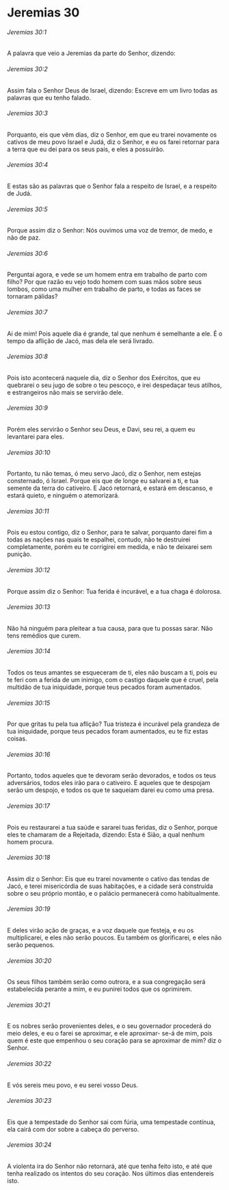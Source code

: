 # Jeremias 30

###### Jeremias 30:1

A palavra que veio a Jeremias da parte do Senhor, dizendo:

###### Jeremias 30:2

Assim fala o Senhor Deus de Israel, dizendo: Escreve em um livro todas as palavras que eu tenho falado.

###### Jeremias 30:3

Porquanto, eis que vêm dias, diz o Senhor, em que eu trarei novamente os cativos de meu povo Israel e Judá, diz o Senhor, e eu os farei retornar para a terra que eu dei para os seus pais, e eles a possuirão.

###### Jeremias 30:4

E estas são as palavras que o Senhor fala a respeito de Israel, e a respeito de Judá.

###### Jeremias 30:5

Porque assim diz o Senhor: Nós ouvimos uma voz de tremor, de medo, e não de paz.

###### Jeremias 30:6

Perguntai agora, e vede se um homem entra em trabalho de parto com filho? Por que razão eu vejo todo homem com suas mãos sobre seus lombos, como uma mulher em trabalho de parto, e todas as faces se tornaram pálidas?

###### Jeremias 30:7

Ai de mim! Pois aquele dia é grande, tal que nenhum é semelhante a ele. É o tempo da aflição de Jacó, mas dela ele será livrado.

###### Jeremias 30:8

Pois isto acontecerá naquele dia, diz o Senhor dos Exércitos, que eu quebrarei o seu jugo de sobre o teu pescoço, e irei despedaçar teus atilhos, e estrangeiros não mais se servirão dele.

###### Jeremias 30:9

Porém eles servirão o Senhor seu Deus, e Davi, seu rei, a quem eu levantarei para eles.

###### Jeremias 30:10

Portanto, tu não temas, ó meu servo Jacó, diz o Senhor, nem estejas consternado, ó Israel. Porque eis que de longe eu salvarei a ti, e tua semente da terra do cativeiro. E Jacó retornará, e estará em descanso, e estará quieto, e ninguém o atemorizará.

###### Jeremias 30:11

Pois eu estou contigo, diz o Senhor, para te salvar, porquanto darei fim a todas as nações nas quais te espalhei, contudo, não te destruirei completamente, porém eu te corrigirei em medida, e não te deixarei sem punição.

###### Jeremias 30:12

Porque assim diz o Senhor: Tua ferida é incurável, e a tua chaga é dolorosa.

###### Jeremias 30:13

Não há ninguém para pleitear a tua causa, para que tu possas sarar. Não tens remédios que curem.

###### Jeremias 30:14

Todos os teus amantes se esqueceram de ti, eles não buscam a ti, pois eu te feri com a ferida de um inimigo, com o castigo daquele que é cruel, pela multidão de tua iniquidade, porque teus pecados foram aumentados.

###### Jeremias 30:15

Por que gritas tu pela tua aflição? Tua tristeza é incurável pela grandeza de tua iniquidade, porque teus pecados foram aumentados, eu te fiz estas coisas.

###### Jeremias 30:16

Portanto, todos aqueles que te devoram serão devorados, e todos os teus adversários, todos eles irão para o cativeiro. E aqueles que  te despojam serão um despojo, e todos os que te saqueiam darei eu como uma presa.

###### Jeremias 30:17

Pois eu restaurarei a tua saúde e sararei tuas feridas, diz o Senhor, porque eles te chamaram de a Rejeitada, dizendo: Esta é Sião, a qual nenhum homem procura.

###### Jeremias 30:18

Assim diz o Senhor: Eis que eu trarei novamente o cativo das tendas de Jacó, e terei misericórdia de suas habitações, e a cidade será construída sobre o seu próprio montão, e o palácio permanecerá como habitualmente.

###### Jeremias 30:19

E deles virão ação de graças, e a voz daquele que festeja, e eu os multiplicarei, e eles não serão poucos. Eu também os glorificarei, e eles não serão pequenos.

###### Jeremias 30:20

Os seus filhos também serão como outrora, e a sua congregação será estabelecida perante a mim, e eu punirei todos que os oprimirem.

###### Jeremias 30:21

E os nobres serão provenientes deles, e o seu governador procederá do meio deles, e eu o farei se aproximar, e ele aproximar- se-á de mim, pois quem é este que empenhou o seu coração para se aproximar de mim? diz o Senhor.

###### Jeremias 30:22

E vós sereis meu povo, e eu serei vosso Deus.

###### Jeremias 30:23

Eis que a tempestade do Senhor sai com fúria, uma tempestade contínua, ela cairá com dor sobre a cabeça do perverso.

###### Jeremias 30:24

A violenta ira do Senhor não retornará, até que tenha feito isto, e até que tenha realizado os intentos do seu coração. Nos últimos dias entendereis isto.

